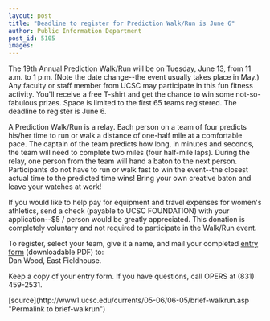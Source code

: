 ```yaml
---
layout: post
title: "Deadline to register for Prediction Walk/Run is June 6"
author: Public Information Department
post_id: 5105
images:
---
```


<a name="content" id="content"></a>
<p>
  The 19th Annual Prediction Walk/Run will be on Tuesday, June 13, from 11 a.m. to 1 p.m. (Note the date change--the event usually takes place in May.) Any faculty or staff member from UCSC may participate in this fun fitness activity. You'll receive a free T-shirt and get the chance to win some not-so-fabulous prizes. Space is limited to the first 65 teams registered. The deadline to register is June 6.
</p>
<p>
  A Prediction Walk/Run is a relay. Each person on a team of four predicts his/her time to run or walk a distance of one-half mile at a comfortable pace. The captain of the team predicts how long, in minutes and seconds, the team will need to complete two miles (four half-mile laps). During the relay, one person from the team will hand a baton to the next person. Participants do not have to run or walk fast to win the event--the closest actual time to the predicted time wins! Bring your own creative baton and leave your watches at work!
</p>
<p>
  If you would like to help pay for equipment and travel expenses for women's athletics, send a check (payable to UCSC FOUNDATION) with your application--$5 / person would be greatly appreciated. This donation is completely voluntary and not required to participate in the Walk/Run event.
</p>
<p>
  To register, select your team, give it a name, and mail your completed <a href="entry_form.pdf">entry form</a> (downloadable PDF) to:<br>
  Dan Wood, East Fieldhouse.
</p>
<p>
  Keep a copy of your entry form. If you have questions, call OPERS at (831) 459-2531.
</p>
[source](http://www1.ucsc.edu/currents/05-06/06-05/brief-walkrun.asp "Permalink to brief-walkrun")
